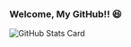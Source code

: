### Welcome, My GitHub!! 😆

![GitHub Stats Card](https://github-readme-stats.vercel.app/api?username=kngy0306&show_icons=true)

<!--
<a href="https://github.com/kngy0306?tab=repositories">
  <img align="center" src="https://github-readme-stats.vercel.app/api?username=kngy0306&show_icons=true" />
</a>
<a href="https://github.com/kngy0306?tab=repositories">
  <img align="center" src="https://github-readme-stats.vercel.app/api/top-langs/?username=kngy0306&hide=c#" />
</a
-->

<!--
**kngy0306/kngy0306** is a ✨ _special_ ✨ repository because its `README.md` (this file) appears on your GitHub profile.
-->
